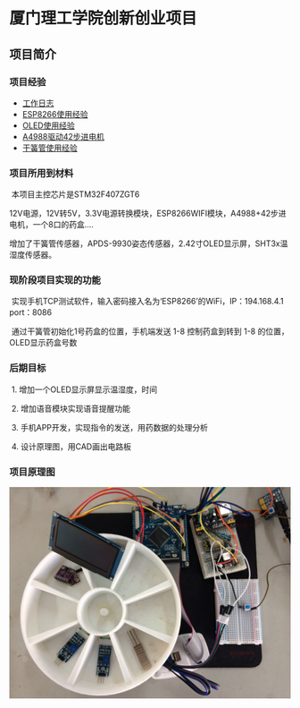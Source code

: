 # 厦门理工学院创新创业项目

## 项目简介

### 项目经验
- [工作日志](/Project_Development_Experience/工作日志.md)
- [ESP8266使用经验](/Project_Development_Experience/ESP8266使用经验.md)
- [OLED使用经验](/Project_Development_Experience/OLED使用经验.md)
- [A4988驱动42步进电机](/Project_Development_Experience/A4988驱动42步进电机.md)
- [干簧管使用经验](/Project_Development_Experience/干簧管使用经验.md)
### 项目所用到材料
  本项目主控芯片是STM32F407ZGT6

  12V电源，12V转5V，3.3V电源转换模块，ESP8266WIFI模块，A4988+42步进电机，一个8口的药盒....

  增加了干簧管传感器，APDS-9930姿态传感器，2.42寸OLED显示屏，SHT3x温湿度传感器。

### 现阶段项目实现的功能
  实现手机TCP测试软件，输入密码接入名为‘ESP8266’的WiFi，IP：194.168.4.1 port：8086

  通过干簧管初始化1号药盒的位置，手机端发送 1-8 控制药盒到转到 1-8 的位置，OLED显示药盒号数



### 后期目标

  1. 增加一个OLED显示屏显示温湿度，时间

  2. 增加语音模块实现语音提醒功能

  3. 手机APP开发，实现指令的发送，用药数据的处理分析

  4. 设计原理图，用CAD画出电路板

### 项目原理图

   ![原理图](/Project_Image_Date/药盒工程图.jpg)
